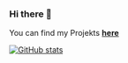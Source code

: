 ### Hi there 👋

You can find my Projekts [**here**](https://github.com/Zoeyvid)

[![GitHub stats](https://github-readme-stats.vercel.app/api?username=DavidCraftDev&count_private=true&show_icons=true&theme=dark)](https://github.com/DavidCraftDev)

<!--
**DavidCraftDev/DavidCraftDev** is a ✨ _special_ ✨ repository because its `README.md` (this file) appears on your GitHub profile.

Here are some ideas to get you started:

- 🔭 I’m currently working on ...
- 🌱 I’m currently learning ...
- 👯 I’m looking to collaborate on ...
- 🤔 I’m looking for help with ...
- 💬 Ask me about ...
- 📫 How to reach me: ...
- 😄 Pronouns: ...
- ⚡ Fun fact: ...
-->

